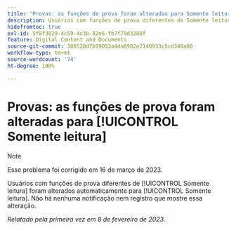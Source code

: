 ```yaml
---
title: 'Provas: as funções de prova foram alteradas para Somente leitura'
description: Usuários com funções de prova diferentes de Somente leitura foram alterados automaticamente para Somente leitura. Não há nenhuma notificação nem registro que mostre essa alteração.
hidefromtoc: true
exl-id: 5f8f3829-4c59-4c3b-82e6-fb7f79d3288f
feature: Digital Content and Documents
source-git-commit: 386528d7b99053a4da6982e2140933c5cd348a08
workflow-type: tm+mt
source-wordcount: '74'
ht-degree: 100%

---
```


# Provas: as funções de prova foram alteradas para [!UICONTROL Somente leitura]

>[!NOTE]
>
>Esse problema foi corrigido em 16 de março de 2023.

Usuários com funções de prova diferentes de [!UICONTROL Somente leitura] foram alterados automaticamente para [!UICONTROL Somente leitura]. Não há nenhuma notificação nem registro que mostre essa alteração.

_Relatado pela primeira vez em 8 de fevereiro de 2023._

